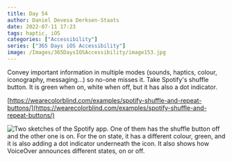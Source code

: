 ```yaml
---
title: Day 54
author: Daniel Devesa Derksen-Staats
date: 2022-07-11 17:23
tags: haptic, iOS
categories: ["Accessibility"]
series: ["365 Days iOS Accessibility"]
image: /Images/365DaysIOSAccessibility/image153.jpg
---
```


Convey important information in multiple modes (sounds, haptics, colour, iconography, messaging...) so no-one misses it. Take Spotify's shuffle button. It is green when on, white when off, but it has also a dot indicator.  

[https://wearecolorblind.com/examples/spotify-shuffle-and-repeat-buttons/](https://wearecolorblind.com/examples/spotify-shuffle-and-repeat-buttons/)

![Two sketches of the Spotify app. One of them has the shuffle button off and the other one is on. For the on state, it has a different colour, green, and it is also adding a dot indicator underneath the icon. It also shows how VoiceOver announces different states, on or off.](/Images/365DaysIOSAccessibility/image153.jpg)